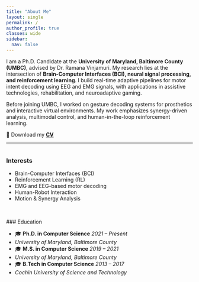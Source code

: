 ```yaml
---
title: "About Me"
layout: single
permalink: /
author_profile: true
classes: wide
sidebar:
  nav: false
---
```


I am a Ph.D. Candidate at the **University of Maryland, Baltimore County (UMBC)**, advised by Dr. Ramana Vinjamuri. My research lies at the intersection of **Brain-Computer Interfaces (BCI), neural signal processing, and reinforcement learning**. I build real-time adaptive pipelines for motor intent decoding using EEG and EMG signals, with applications in assistive technologies, rehabilitation, and neuroadaptive gaming.

Before joining UMBC, I worked on gesture decoding systems for prosthetics and interactive virtual environments. My work emphasizes synergy-driven analysis, multimodal control, and human-in-the-loop reinforcement learning.

📄 Download my [**CV**](/assets/docs/Parthan_CV.pdf)

---
<div style="display: flex; flex-wrap: wrap; gap: 2rem; align-items: flex-start; justify-content: space-between;">

<div style="flex: 1; min-width: 250px;">
  
### Interests

- Brain-Computer Interfaces (BCI)
- Reinforcement Learning (RL)
- EMG and EEG-based motor decoding
- Human-Robot Interaction
- Motion & Synergy Analysis

</div>

<div style="flex: 1; min-width: 250px;">
### Education

- 🎓 **Ph.D. in Computer Science**     _2021 – Present_
- *University of Maryland, Baltimore County*    
- 🎓 **M.S. in Computer Science**      _2019 – 2021_
-  *University of Maryland, Baltimore County*
- 🎓 **B.Tech in Computer Science**    _2013 – 2017_
-  *Cochin University of Science and Technology* 

  </div>

</div>
